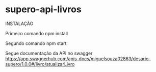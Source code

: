 # supero-api-livros

INSTALAÇÃO

Primeiro comando npm install

Segundo comando npm start

Segue documentação da API no swagger https://app.swaggerhub.com/apis-docs/miguelsouza02863/desario-supero/1.0.0#/livro/atualizarLivro
